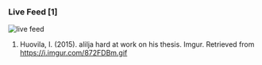 ### Live Feed [1]
![live feed](https://i.imgur.com/872FDBm.gif)

1. Huovila, I. (2015). alilja hard at work on his thesis. Imgur. Retrieved from https://i.imgur.com/872FDBm.gif